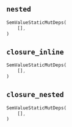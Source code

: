 ## `nested`

```rust
SemValueStaticMutDeps(
    [],
)
```

## `closure_inline`

```rust
SemValueStaticMutDeps(
    [],
)
```

## `closure_nested`

```rust
SemValueStaticMutDeps(
    [],
)
```
